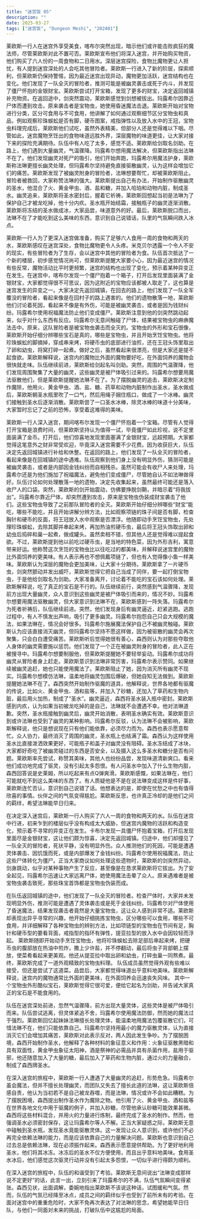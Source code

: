 ```yaml
---
title: "迷宫饭 05"
description: ""
date: 2025-03-27
tags: ["迷宫饭", "Dungeon Meshi", "202401"]
---
```


莱欧斯一行人在迷宫外享受美食，喀布尔突然出现，暗示他们或许能击败疯狂的魔法师，尽管莱欧斯对此不置可否。莱欧斯宣布他们将深入迷宫，并开始购买物资，他们购买了六人份的一周食物和二日用水。深层迷宫探险，食物比魔物更让人担忧，有人提到迷宫深处的人会吃其他冒险者。莱欧斯一行进入了新的阶层，探索顺利，但莱欧斯仍保持警惕，因为最近迷宫出现异动，魔物更加活跃，迷宫结构也在变化。他们发现了一队全灭的冒险者，推测可能是被幽灵袭击或死于内斗，并发现了僵尸怀抱的金银财宝。莱欧斯尝试打开宝箱，发现了更多的财宝，决定返回城镇补充物资。在返回途中，剑突然震动，莱欧斯感觉到剑想被拔出。玛露希尔因靠近尸体而遭到攻击，原来袭击者是宝物虫，她使用昏迷魔法击退。莱欧斯开始对宝物进行分类，区分可食用与不可食用，他讲解了如何通过观察细节区分宝物虫和真品，例如观察珍珠蜈蚣是否有脚，硬币图案，戒指弹性以及放入水中的王冠，宝物虫料理完成后，莱欧斯他们试吃，虽然外表精美，但部分人还是觉得难以下咽。尽管如此，迷宫魔物烹饪出的食物味道远胜外界，深层魔物的味道更佳，让大家对接下来的探险充满期待。队伍中有人吃了太多，感觉不适。莱欧斯给剑取名剑助。在路上，他们遇到大量幽灵，气温骤降。玛露希尔想用魔法解决，但莱欧斯指出法琳不在了。他们发现幽灵对死尸的吸引，他们开始奔跑，玛露希尔用魔法护身，莱欧斯称法琳更擅长幽灵处理，但玛露希尔坚持避免直接驱散幽灵，认为这样会增加它们的痛苦。莱欧斯发现了被幽灵附身的冒险者，法琳想要帮忙，却被莱欧斯阻止。冒险者被救回，大家称赞法琳的强大。莱欧斯提出自己有办法，开始制作驱散幽灵的圣水，他混合了火、黄金甲虫、酒、盐和糖，并加入哈珀和动物内脏，制成圣水。幽灵追来，莱欧斯将圣水密封后，握着它祈祷，莱欧斯回想起当初是法琳为了保护自己才被龙吃掉，他十分内疚。圣水瓶开始结霜，接触瓶子的幽灵逐渐消散。莱欧斯将冻结的圣水做成冰，大家品尝，味道意外的好。最后，莱欧斯脱口而出，法琳不在了才能吃到这么美味的东西，意识到自己说错话，队里的气氛瞬间跌入冰点。

莱欧斯一行人为了更深入迷宫做准备，购买了足够六人食用一周的食物和两天的水，莱欧斯感叹在迷宫深处，食物比魔物更令人头疼。米克贝尔透露一个令人不安的现实，有些冒险者为了生存，会以迷宫中其他的冒险者为食。队伍首次抵达了一个新的楼层，初步感觉情况尚可，但莱欧斯提醒大家要小心，因为最近迷宫的情况有些反常，魔物活动比平时更频繁，迷宫的结构也出现了变化，预示着某种异变正在发生。在迷宫中，喀布尔发现一个僵尸抱着一个箱子，打开后发现里面装满了金银财宝，大家都觉得很不可思议，因为这附近的宝物应该都被人取走了，这也算是迷宫发生的异变之一。大家决定先返回城镇，在回去的路上，他们发现了一队全军覆没的冒险者，看起来像是在回村子的路上遇害的。他们的遗物散落一地，莱欧斯他们讨论着死因，看起来不像是有外伤，可能是被幽灵袭击，或者是因为钱财纠纷。玛露希尔使用祝福魔法防止他们变成僵尸。莱欧斯注意到他的剑突然跳动起来，似乎对什么东西有反应。玛露希尔无意间触碰了尸体，结果被宝物虫的麻痹魔法击中。原来，这队冒险者是被宝物虫袭击而全灭的。宝物虫的外形和宝石很像，莱欧斯开始仔细分辨哪些宝石是真的，哪些是宝物虫，并且开始烹饪宝物虫。他将珍珠蜈蚣的脚摘掉，穿成串来烤，将硬币虫的底部进行油煎，还在王冠头饰里取出了卵和幼虫，将窝打碎一起煮。做好之后，虽然看起来很漂亮，但是大家还是提不起食欲。莱欧斯解释说，迷宫内的魔物比外面的魔物要好吃，在外面饲养的魔物会很快就走味。队伍继续前进，莱欧斯给剑起名叫剑助。突然，周围的气温骤降，他们发现周围聚集了大量的幽灵，这些幽灵是被尸体吸引过来的。玛露希尔想要用魔法驱散他们，但是莱欧斯提醒她法琳不在了。为了摆脱幽灵的追击，莱欧斯决定制作魔除，他用火、黄金甲虫、酒、盐、糖、药草和动物内脏制作出圣水，圣水做成后，莱欧斯朝圣水瓶里吹了一口气，然后用绳子捆住瓶口，做成了一个冰棒。幽灵们接触到圣水后逐渐消散。莱欧斯尝了一口圣水冰棒，除灵冰棒的味道十分美味，大家暂时忘记了之前的恐怖，享受着这难得的美味。

莱欧斯一行人深入迷宫，期间喀布尔发现一个僵尸怀抱着一个宝箱。尽管有人觉得打开宝箱是浪费时间，但莱欧斯坚持认为值得一试，毕竟僵尸如此珍视，说不定里面装满了金币。打开后，他们惊喜地发现里面塞满了金银财宝，远超预期。大家都觉得这笔意外之财非常受欢迎，毕竟深入迷宫需要不少花费。因为收获巨大，队伍决定先返回城镇进行补给和休整。在返回的路上，他们发现了一队全灭的冒险者，看起来像是在回城镇的途中遇难。队伍观察到他们身上没有明显外伤，猜测可能是被幽灵袭击，或者是内部因金钱纠纷而自相残杀。虽然可能会有收尸人来处理，玛露希尔还是为他们施加了祝福魔法，避免他们变成僵尸，尽管她自认不如法琳做得好。队伍讨论如何处理散落一地的遗物，决定先收集起来，虽然最终可能还是落入收尸人的口袋。突然，莱欧斯的剑开始震动，仿佛要挣脱剑鞘，并暗示着“将我拔出”。玛露希尔靠近尸体，却突然遭到攻击，原来是宝物虫伪装成财宝袭击了他们。这些宝物虫导致了之前那队冒险者的全灭。莱欧斯开始仔细分辨哪些“财宝”能吃，哪些不能吃，并且开始讲解分辨方法，比如观察项链的珠子间是否有脚，检查胸针和硬币的反面，将王冠放入水中观察是否漂浮。他随即动手烹饪宝物虫，先处理珍珠蜈蚣，去除其脚并串起来烤，再加热油煎硬币虫，最后将王冠头饰取出卵和幼虫后捣碎和巢一起煮，做成罐头。虽然卖相不错，但其他人还是觉得难以提起食欲。不过，莱欧斯提到他以前吃过硬币虫，是当地的特色菜，因为外形吉利，寓意带来好运。他称赞这次烹饪的宝物虫比以往吃过的都美味，并解释说迷宫里的魔物比外面饲养的更美味。有人表示再也不想佩戴项链了，但也有人觉得像小鱼一样美味。莱欧斯认为深层的魔物会更加美味，让大家十分期待。莱欧斯拿了一片硬币虫，剑突然颤动并发出威吓，莱欧斯觉得它把自己当成了同伴，要一起打倒宝物虫，于是他给剑取名为剑助。大家准备离开，讨论着不能吃的宝石该如何处理。莱欧斯解释说，吃了真正的宝石是不行的。队伍继续前行，突然感到气温骤降，发现前方出现大量幽灵，众人意识到这些幽灵是被尸体吸引而来的，情况不妙。玛露希尔想要用魔法驱散幽灵，但大家意识到法琳不在，莱欧斯感到一阵失落。玛露希尔为死者祈祷后，队伍继续前进。突然，他们发现身后有幽灵逼近，赶紧逃跑。逃跑过程中，有人不慎发出声响，吸引了更多幽灵。玛露希尔抱怨自己只会大规模的魔法，如果法琳在，情况会好很多。玛露希尔施展魔法保护自己不被幽灵触碰。莱欧斯认为应该直接消灭幽灵，但玛露希尔坚持不愿这样做，因为被驱散的幽灵会再次聚集，只会白白遭受痛苦。莱欧斯听后觉得她很有善心，森西则认为对那些夺取他人身体的幽灵需要施以惩罚。他们发现了一个正在被幽灵附身的冒险者，此人正在被搜寻中。玛露希尔想要制服他，但莱欧斯提醒她不要轻举妄动。玛露希尔成功将幽灵从冒险者身上赶走。莱欧斯意识到法琳非常厉害，玛露希尔表示赞同。如果继续被幽灵追赶，她也只能使用魔法了。莱欧斯阻止了她，因为消灭所有幽灵不现实。玛露希尔想模仿法琳，温柔地将幽灵包围后爆破，但她自知无法做到。莱欧斯提醒她法琳不在了。森西突然开始制作驱魔的道具，他解释说，世界各地都有驱魔的传说，比如火、黄金甲虫、酒和盐等，并加入了砂糖，还加入了草药和生物内脏，最后用火加热，制成了“圣水”。幽灵逼近，森西将圣水装入瓶中密封。莱欧斯感到内疚，认为如果当初被龙吃掉的是自己，法琳就不会遭遇不幸。他对法琳道歉。突然，圣水瓶接触到幽灵后，幽灵开始消散，表明圣水确实有效。莱欧斯意识到或许法琳也受到了幽灵的某种影响。玛露希尔反驳，认为法琳不会被影响，莱欧斯解释说，他只是想说现在只有他们能依靠，必须尽力而为。森西也表示愿意帮忙。众人协力，最终消灭了周围的幽灵，圣水瓶上也结满了霜。森西认为这样使用圣水比直接泼洒效果更好，可能瓶子和盖子对幽灵没有阻碍。圣水冻结成了冰块，大家都好奇吃了被幽灵碰过的东西是否安全，以及摄入这么多圣水和糖分是否有问题。莱欧斯率先尝试，称赞其美味，其他人也纷纷品尝，发现味道清新爽口。看来他们成功地完成了驱灵，没有引起太多怨恨。有人问圣水中加入了什么生物内脏，森西回答说是史莱姆，所以吃起来有点Q弹爽滑。莱欧斯感慨，如果法琳在，他们可能就吃不到这么美味的东西了。有人质疑他是不是在说法琳变成这样是件好事，莱欧斯连忙否认，意识到自己说错了话。他想表达的是，即使在忧愁之中也有值得欣喜的事情。伙伴之间的气氛变得尴尬。莱欧斯反思，也许真正冷却的是他们之间的羁绊，希望法琳能早日归来。

在决定深入迷宫后，莱欧斯一行人购买了六人一周的食物和两天的水。队伍在迷宫中行进，初来乍到的楼层似乎没有构成太大威胁，但迷宫内魔物的活跃和构造变化，预示着不寻常的异变正在发生。卡布尔发现一具僵尸怀抱着宝箱，打开后发现里面尽是金银财宝，这让他们颇为惊喜，决定先返回城镇。归途中，他们却撞见了一队全灭的冒险者，死状平静，没有明显外伤。众人推测他们的死因，可能是遭遇灵体袭击、因饥饿而死，或是内部爆发了金钱纠纷。玛露希尔使用祝福魔法，防止这些尸体转化为僵尸。正当大家商议如何处理这些遗物时，莱欧斯的剑突然异动，剑身跳动，似乎对某种事物产生了反应，甚至像是在恳求莱欧斯将它拔出。为了安全起见，玛露希尔迅速让大家远离尸体，她使用魔法击晕了众人。原来遇难者是被宝物虫袭击致死，那些珠宝首饰都是宝物虫伪装而成。

在队伍返回城镇的途中，他们发现了一队全灭的冒险者。检查尸体时，大家并未发现明显外伤，推测可能是遭遇了灵体袭击或是死于金钱纠纷。玛露希尔对尸体使用了昏迷魔法，结果发现袭击者竟然是大量宝物虫，这让众人感到非常不适。莱欧斯却表现出异乎寻常的兴趣，他开始仔细挑拣宝物虫，区分哪些可以食用，哪些不可食用，并详细解释了各种宝物虫的辨别方法，比如项链型的宝物虫在节间有足，胸针和硬币型的要看背面，戒指型的指环有弹性，提亚拉型的放入水中会因较轻而浮起。 莱欧斯随即开始动手烹饪宝物虫，他将珍珠蜈蚣去除足部后串起来烤，把硬币虫的腹部放在热油中煎炸，撒上少许盐，并不停翻动，最后将虫子背部朝上摆放，使菜肴看起来更美观。他还从提亚拉中取出卵和幼虫，打碎虫巢一同熬煮。最终，莱欧斯完成了一道外观精致的宝物虫料理。 队伍成员虽然觉得外观有些难以接受，但还是尝试了这道菜。品尝后，大家都觉得味道出乎意料地美味。莱欧斯解释说，迷宫内的魔物通常比外面的更美味，在外面饲养会迅速丧失风味。 其中一个宝物虫外形酷似宝石，莱欧斯觉得它很可爱，便给它起名为剑助，并告诫大家真正的宝石是不能食用的。

队伍在迷宫深处前进，忽然气温骤降，前方出现大量灵体，这些灵体是被尸体吸引而来。队伍尝试逃离，但灵体紧追不舍，玛露希尔使用魔法防御，然而她的魔法过于强烈。莱欧斯回忆起妹妹法琳擅长处理灵体，能温柔地用魔法包覆驱散它们，可惜法琳不在，他们只能依靠自己。玛露希尔坚持用最小的魔力驱散灵体，认为直接消灭它们会增加其痛苦，莱欧斯对此表示反对，两人因此发生争吵。为了摆脱困境，森西开始制作圣水，他解释了各种材料的象征意义和作用：火象征驱散黑暗和具有双面性，黄金甲虫象征太阳神，酒是祭神的必需品并具有杀菌作用，盐用于驱邪，他还随意加入了大量的糖，最后加入了草药和生物内脏，通过火的力量融合，制成了森西牌圣水。

在深入迷宫的旅程中，莱欧斯一行人遭遇了大量幽灵的追赶，形势危急。玛露希尔虽会魔法，但并不擅长处理幽灵，而团队又失去了擅长此道的法琳，这让莱欧斯倍感自责，他认为当初若不是自己被龙吞噬，而是法琳，情况或许不会如此糟糕。为了摆脱困境，森西提出制作圣水作为魔除之物。他引用了火、黄金甲虫、酒和盐等在世界各地文化中用于驱魔的例子，并加入砂糖，尽管他承认砂糖可能效果甚微。森西将这些材料混合，并用火的力量进行炼制，最终完成了圣水的制作。然而，他强调圣水必须密封保存，这让玛露希尔等人不解。正当大家疑惑之际，莱欧斯无意中碰触到圣水瓶，发现圣水竟能驱散灵体。这一发现让众人意识到，或许他们不必再完全依赖法琳的能力，而是应该依靠自己的力量解决问题。莱欧斯也意识到自己过去总是依赖法琳，现在必须振作起来。森西表示愿意提供帮助。为了更好地利用圣水，他们将其冰冻。冰冻后的圣水不仅方便使用，而且出乎意料地美味。食用圣水冰后，他们感觉这次驱灵行动并没有引起太多怨恨，一切似乎进行得颇为顺利。

在深入迷宫的旅程中，队伍的和谐受到了考验。莱欧斯无意间说出“法琳变成那样说不定更好”的话，此言一出，立刻引来了玛露希尔的不满，队伍气氛瞬间变得紧张。森西见状，出面调解，委婉地指出莱欧斯不该说这种话，试图缓和气氛。然而，队伍的气氛已经降至冰点，成员之间的羁绊似乎也受到了前所未有的考验。在面对迷宫中的重重危险时，大家不免再次表达了对法琳的思念，希望她能早日归队，与他们一同面对未来的挑战，打破队伍中这尴尬的局面。